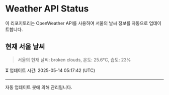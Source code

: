 
# Weather API Status

이 리포지토리는 OpenWeather API를 사용하여 서울의 날씨 정보를 자동으로 업데이트합니다.

## 현재 서울 날씨
> 서울의 현재 날씨: broken clouds, 온도: 25.6°C, 습도: 23%

⏳ 업데이트 시간: 2025-05-14 05:17:42 (UTC)

---
자동 업데이트 봇에 의해 관리됩니다.
